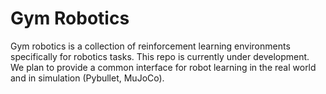 # Gym Robotics

Gym robotics is a collection of reinforcement learning environments specifically for robotics tasks.  This repo is currently under development. \
We plan to provide a common interface for robot learning in the real world and in simulation (Pybullet, MuJoCo).
